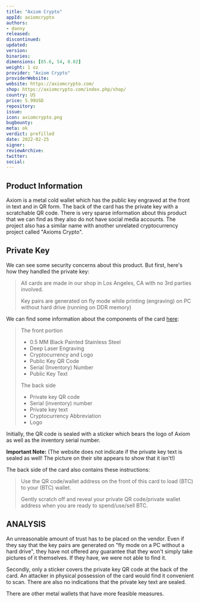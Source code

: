 ```yaml
---
title: "Axiom Crypto"
appId: axiomcrypto
authors:
- danny
released: 
discontinued: 
updated: 
version: 
binaries: 
dimensions: [85.6, 54, 0.02]
weight: 1 oz
provider: "Axiom Crypto"
providerWebsite: 
website: https://axiomcrypto.com/
shop: https://axiomcrypto.com/index.php/shop/
country: US
price: 5.99USD
repository: 
issue: 
icon: axiomcrypto.png
bugbounty: 
meta: ok
verdict: prefilled
date: 2022-02-25
signer: 
reviewArchive: 
twitter: 
social: 
---
```


## Product Information 

Axiom is a metal cold wallet which has the public key engraved at the front in text and in QR form. The back of the card has the private key with a scratchable QR code. There is very sparse information about this product that we can find as they also do not have social media accounts. The project also has a similar name with another unrelated cryptocurrency project called "Axioms Crypto". 

## Private Key 

We can see some security concerns about this product. But first, here's how they handled the private key: 

> All cards are made in our shop in Los Angeles, CA with no 3rd parties involved.
>
> Key pairs are generated on fly mode while printing (engraving) on PC without hard drive (running on DDR memory)

We can find some information about the components of the card [here](https://axiomcrypto.com/index.php/how-to/):

> The front portion
>
> - 0.5 MM Black Painted Stainless Steel
> - Deep Laser Engraving
> - Cryptocurrency and Logo
> - Public Key QR Code
> - Serial (Inventory) Number
> - Public Key Text
>
> The back side
>
> - Private key QR code
> - Serial (inventory) number
> - Private key text
> - Cryptocurrency Abbreviation
> - Logo

Initially, the QR code is sealed with a sticker which bears the logo of Axiom as well as the inventory serial number. 

**Important Note:** (The website does not indicate if the private key text is sealed as well! The picture on their site appears to show that it isn't!)

The back side of the card also contains these instructions:

> Use the QR code/wallet address on the front of this card to load (BTC) to your (BTC) wallet.
> 
> Gently scratch off and reveal your private QR code/private wallet address when you are ready to spend/use/sell BTC.

## ANALYSIS

An unreasonable amount of trust has to be placed on the vendor. Even if they say that the key pairs are generated on "fly mode on a PC without a hard drive", they have not offered any guarantee that they won't simply take pictures of it themselves. If they have, we were not able to find it.

Secondly, only a sticker covers the private key QR code at the back of the card. An attacker in physical possession of the card would find it convenient to scan. There are also no indications that the private key text are sealed.

There are other metal wallets that have more feasible measures.